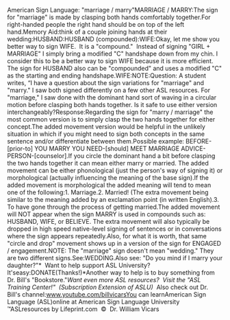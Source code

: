 American Sign Language: 
		"marriage / marry"MARRIAGE / MARRY:The sign for "marriage" is made by clasping both hands comfortably together.For right-handed people the right hand should be on top of the left hand.Memory 
Aid:think of a couple joining hands
at their wedding:HUSBAND:HUSBAND (compounded):WIFE:Okay, let me show you better way to sign WIFE.  It is a "compound."  Instead of signing "GIRL + MARRIAGE" I simply
bring a modified "C" handshape down from my chin. I consider this to
be a better way to sign WIFE because it is more efficient.  The sign for
HUSBAND also can be "compounded" and uses a modified "C" as
the starting and ending handshape.WIFE:NOTE:Question: A student writes, “I have a question about the sign variations for 
"marriage" and "marry." I saw both signed differently on a few other ASL 
resources. For "marriage," I saw done with the dominant hand sort of waving in a 
circular motion before clasping both hands together. Is it safe to use either 
version interchangeably?Response:Regarding the sign for "marry / marriage" the most common version is to simply 
clasp the two hands together for either concept.The added movement version would be helpful in the unlikely situation in which 
if you might need to sign both concepts in the same sentence and/or 
differentiate between them.Possible example: BEFORE-[prior-to] YOU MARRY YOU NEED-[should] MEET MARRIAGE 
ADVICE-PERSON-[counselor].If you circle the dominant hand a bit before clasping the two hands together it 
can mean either marry or married. The added movement can be either phonological 
(just the person's way of signing it) or morphological (actually influencing the 
meaning of the base sign).If the added movement is morphological the added meaning will tend to mean one 
of the following:1. Marriage.2. Married! (The extra movement being similar to the meaning added by an 
exclamation point (in written English).3. To have gone through the process of getting married.The added movement will NOT appear when the sign MARRY is used in compounds such 
as: HUSBAND, WIFE, or BELIEVE. The extra movement will also typically be dropped 
in high speed native-level signing of sentences or in conversations where the 
sign appears repeatedly.Also, for what it is worth, that same "circle and drop" movement shows up in a 
version of the sign for ENGAGED / engagement.NOTE: The "marriage" sign doesn't mean "wedding." They are two different 
signs.See:WEDDING.Also see: "Do you mind if I marry your daughter?"* 
Want to help support ASL University?  It'seasy:DONATE(Thanks!)*Another way to help is to buy something from Dr. Bill's "Bookstore."*Want even more ASL resources?  Visit the "ASL Training Center!"  (Subscription 
Extension of ASLU)*  Also check out Dr. Bill's channel:www.youtube.com/billvicarsYou can learnAmerican Sign Language (ASL)online at American Sign Language University ™ASLresources by Lifeprint.com  ©  Dr. William Vicars